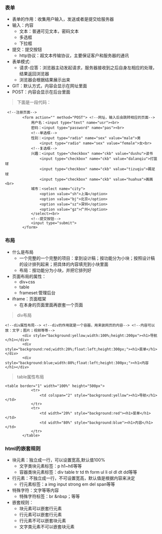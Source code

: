 ### 表单
+ 表单的作用：收集用户输入，发送或者是提交给服务器
+ 输入：内容
    + 文本：普通可见文本，密码文本
    + 多选框
    + 下拉框
+ 提交：提交按钮
    + http协议：超文本传输协议，主要保证客户和服务器的通讯
+ 表单模式:
    + 请求-应答：浏览器主动发起请求，服务器接收到之后自身左相应的处理，结果返回浏览器
    + 浏览器会根据结果展示出来
+ GIT：默认方式，内容会显示在网址里面
+ POST：内容会显示在后台里面
> 下面是一段代码：
```
 <!--注册页面-->
        <form action="" method="POST"> <!--网址，输入后会跳转相应的页面-->
            用户名：<input type="text" name="usr"><br>
            密码：<input type="password" name="pas"><br>
            <!--单选框-->
            性别：<input type="radio" name="sex" value="male">男
                <input type="radio" name="sex" value="female">女<br>
            <!--复选框-->
            兴趣：<input type="checkbox" name="ckb" value="dushu">读书
                <input type="checkbox" name="ckb" value="dalanqiu">打篮球
                <input type="checkbox" name="ckb" value="tizuqiu">踢足球
                <input type="checkbox" name="ckb" value="huahua">画画<br>
            城市：<select name="city">
                <option value="sh">上海</option>
                <option value="bj">北京</option>
                <option value="sz">深圳</option>
                <option value="gz">广州</option>
            </select><br>
            <!--提交按钮-->
            <input type="submit">
        </form>
```

### 布局
+ 什么是布局
    + 一个完整的一个完整的项目：拿到设计稿；按功能分为小块；按照设计稿的设计排列起来；把具体的内容填充到小块里面
    + 布局：按功能分为小块，并把它排列好
+ 页面布局的属性：
    + div+css
    + table
    + frameset:管理后台
+ iframe：页面框架
    + 在本身的页面里面再嵌套一个页面
> div布局
```
<!--div属性布局--> <!--div的作用就是一个容器，用来装网页的内容--> <!--内容可以放：文字；图片；视频等等-->
        <div style="background:yellow;width:100%;height:200px"><h1>导航</h1></div>
        <div style="background:red;width:20%;float:left;height:300px;"><h1>菜单</h1></div>
        <div style="background:blue;width:80%;float:left;height:300px;"><h1>内容</h1></div>
```
> table属性布局
```
<table border="1" width="100%" height="500px">
            <tr>
                <td colspan="2" style="background:yellow"><h1>导航</h1></td>
            </tr>
            <tr>
                <td width="20%" style="background:red"><h1>菜单</h1></td>
                <td width="80%" style="background:blue"><h1>内容</h1></td>
            </tr>
        </table>  
```

### html的嵌套规则
+ 块元素：独立成一行，可以设置宽高,默认值100%
    + 文字类块元素标签：p h1~h6等等
    + 容器类块元素标签：div table tr td th form ul li ol dl dt dd等等
+ 行元素：不独立成一行，不可设置宽高，默认值是根据内容来决定
    + 行元素标签：a img input strong em del span等等
+ 特殊字符：文字等等内容
    + 特殊字符标签：br &nbsp；等等
+ 嵌套规则：
     + 块元素可以嵌套行元素
     + 行元素可以嵌套行元素
     + 行元素不可以嵌套块元素
     + 文字类元素不可以嵌套块元素

